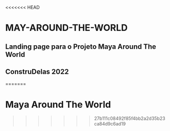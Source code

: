<<<<<<< HEAD
# MAY-AROUND-THE-WORLD
## Landing page para o Projeto Maya Around The World
## ConstruDelas 2022
=======
# Maya Around The World
>>>>>>> 27b111c08492f85f4bb2a2d35b23ca84d9c6ad19
